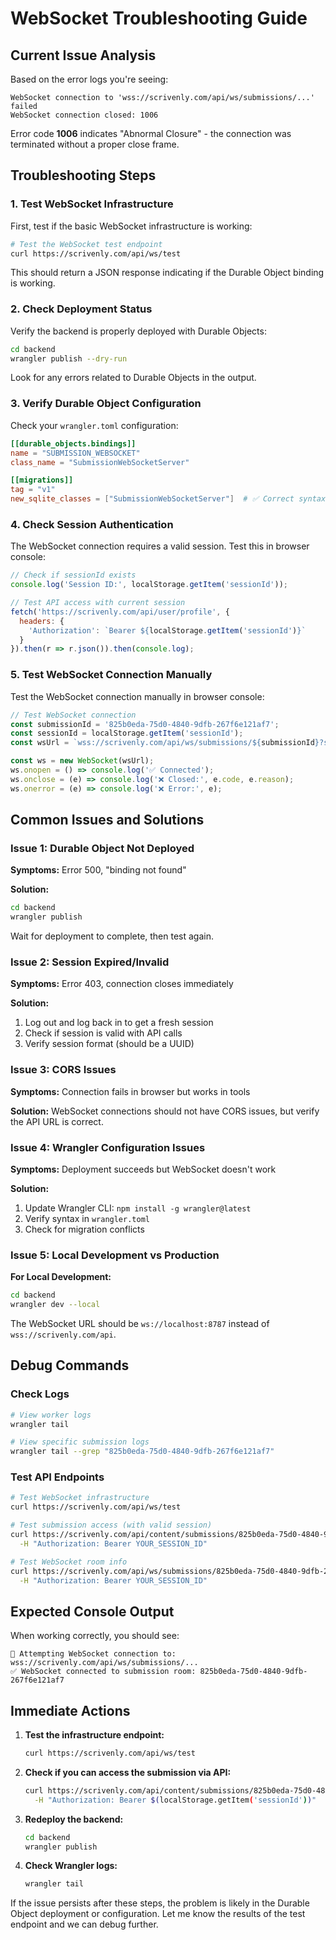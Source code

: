# WebSocket Troubleshooting Guide

## Current Issue Analysis

Based on the error logs you're seeing:

```
WebSocket connection to 'wss://scrivenly.com/api/ws/submissions/...' failed
WebSocket connection closed: 1006
```

Error code **1006** indicates "Abnormal Closure" - the connection was terminated without a proper close frame.

## Troubleshooting Steps

### 1. Test WebSocket Infrastructure

First, test if the basic WebSocket infrastructure is working:

```bash
# Test the WebSocket test endpoint
curl https://scrivenly.com/api/ws/test
```

This should return a JSON response indicating if the Durable Object binding is working.

### 2. Check Deployment Status

Verify the backend is properly deployed with Durable Objects:

```bash
cd backend
wrangler publish --dry-run
```

Look for any errors related to Durable Objects in the output.

### 3. Verify Durable Object Configuration

Check your `wrangler.toml` configuration:

```toml
[[durable_objects.bindings]]
name = "SUBMISSION_WEBSOCKET"
class_name = "SubmissionWebSocketServer"

[[migrations]]
tag = "v1"
new_sqlite_classes = ["SubmissionWebSocketServer"]  # ✅ Correct syntax
```

### 4. Check Session Authentication

The WebSocket connection requires a valid session. Test this in browser console:

```javascript
// Check if sessionId exists
console.log('Session ID:', localStorage.getItem('sessionId'));

// Test API access with current session
fetch('https://scrivenly.com/api/user/profile', {
  headers: {
    'Authorization': `Bearer ${localStorage.getItem('sessionId')}`
  }
}).then(r => r.json()).then(console.log);
```

### 5. Test WebSocket Connection Manually

Test the WebSocket connection manually in browser console:

```javascript
// Test WebSocket connection
const submissionId = '825b0eda-75d0-4840-9dfb-267f6e121af7';
const sessionId = localStorage.getItem('sessionId');
const wsUrl = `wss://scrivenly.com/api/ws/submissions/${submissionId}?submissionId=${submissionId}&userId=test&userName=Test&userEmail=test@example.com&sessionId=${sessionId}`;

const ws = new WebSocket(wsUrl);
ws.onopen = () => console.log('✅ Connected');
ws.onclose = (e) => console.log('❌ Closed:', e.code, e.reason);
ws.onerror = (e) => console.log('❌ Error:', e);
```

## Common Issues and Solutions

### Issue 1: Durable Object Not Deployed

**Symptoms:** Error 500, "binding not found"

**Solution:**
```bash
cd backend
wrangler publish
```

Wait for deployment to complete, then test again.

### Issue 2: Session Expired/Invalid

**Symptoms:** Error 403, connection closes immediately

**Solution:**
1. Log out and log back in to get a fresh session
2. Check if session is valid with API calls
3. Verify session format (should be a UUID)

### Issue 3: CORS Issues

**Symptoms:** Connection fails in browser but works in tools

**Solution:** WebSocket connections should not have CORS issues, but verify the API URL is correct.

### Issue 4: Wrangler Configuration Issues

**Symptoms:** Deployment succeeds but WebSocket doesn't work

**Solution:**
1. Update Wrangler CLI: `npm install -g wrangler@latest`
2. Verify syntax in `wrangler.toml`
3. Check for migration conflicts

### Issue 5: Local Development vs Production

**For Local Development:**
```bash
cd backend
wrangler dev --local
```

The WebSocket URL should be `ws://localhost:8787` instead of `wss://scrivenly.com/api`.

## Debug Commands

### Check Logs
```bash
# View worker logs
wrangler tail

# View specific submission logs
wrangler tail --grep "825b0eda-75d0-4840-9dfb-267f6e121af7"
```

### Test API Endpoints
```bash
# Test WebSocket infrastructure
curl https://scrivenly.com/api/ws/test

# Test submission access (with valid session)
curl https://scrivenly.com/api/content/submissions/825b0eda-75d0-4840-9dfb-267f6e121af7 \
  -H "Authorization: Bearer YOUR_SESSION_ID"

# Test WebSocket room info
curl https://scrivenly.com/api/ws/submissions/825b0eda-75d0-4840-9dfb-267f6e121af7/room \
  -H "Authorization: Bearer YOUR_SESSION_ID"
```

## Expected Console Output

When working correctly, you should see:

```
🔌 Attempting WebSocket connection to: wss://scrivenly.com/api/ws/submissions/...
✅ WebSocket connected to submission room: 825b0eda-75d0-4840-9dfb-267f6e121af7
```

## Immediate Actions

1. **Test the infrastructure endpoint:**
   ```bash
   curl https://scrivenly.com/api/ws/test
   ```

2. **Check if you can access the submission via API:**
   ```bash
   curl https://scrivenly.com/api/content/submissions/825b0eda-75d0-4840-9dfb-267f6e121af7 \
     -H "Authorization: Bearer $(localStorage.getItem('sessionId'))"
   ```

3. **Redeploy the backend:**
   ```bash
   cd backend
   wrangler publish
   ```

4. **Check Wrangler logs:**
   ```bash
   wrangler tail
   ```

If the issue persists after these steps, the problem is likely in the Durable Object deployment or configuration. Let me know the results of the test endpoint and we can debug further. 